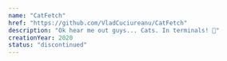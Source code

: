 ```yaml
---
name: "CatFetch"
href: "https://github.com/VladCuciureanu/CatFetch"
description: "Ok hear me out guys... Cats. In terminals! 🤯"
creationYear: 2020
status: "discontinued"
---
```

